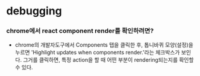 # debugging

### chrome에서 react component render를 확인하려면?

* chrome의 개발자도구에서 Components 탭을 클릭한 후, 톱니바퀴 모양\(설정\)을 누르면 'Highlight updates when components render.'라는 체크박스가 보인다. 그거를 클릭하면, 특정 action을 할 때 어떤 부분이 rendering되는지를 확인할 수 있다.

